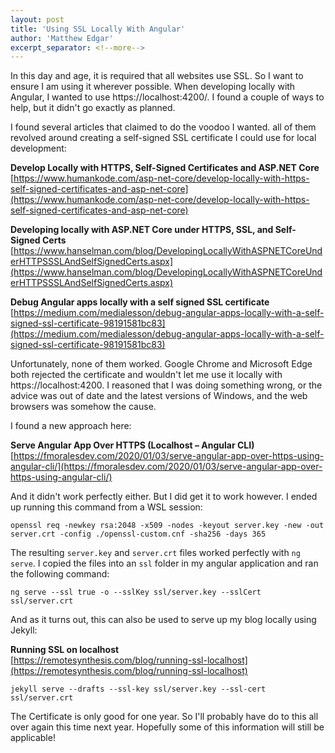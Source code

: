 ```yaml
---
layout: post
title: 'Using SSL Locally With Angular'
author: 'Matthew Edgar'
excerpt_separator: <!--more-->
---
```


In this day and age, it is required that all websites use SSL. So I want to ensure I am using it wherever possible. When developing locally with Angular, I wanted to use https://localhost:4200/. I found a couple of ways to help, but it didn't go exactly as planned.

<!--more-->

I found several articles that claimed to do the voodoo I wanted. all of them revolved around creating a self-signed SSL certificate I could use for local development:

**Develop Locally with HTTPS, Self-Signed Certificates and ASP.NET Core**  
[https://www.humankode.com/asp-net-core/develop-locally-with-https-self-signed-certificates-and-asp-net-core](https://www.humankode.com/asp-net-core/develop-locally-with-https-self-signed-certificates-and-asp-net-core)

**Developing locally with ASP.NET Core under HTTPS, SSL, and Self-Signed Certs**  
[https://www.hanselman.com/blog/DevelopingLocallyWithASPNETCoreUnderHTTPSSSLAndSelfSignedCerts.aspx](https://www.hanselman.com/blog/DevelopingLocallyWithASPNETCoreUnderHTTPSSSLAndSelfSignedCerts.aspx)

**Debug Angular apps locally with a self signed SSL certificate**  
[https://medium.com/medialesson/debug-angular-apps-locally-with-a-self-signed-ssl-certificate-98191581bc83](https://medium.com/medialesson/debug-angular-apps-locally-with-a-self-signed-ssl-certificate-98191581bc83)

Unfortunately, none of them worked. Google Chrome and Microsoft Edge both rejected the certificate and wouldn't let me use it locally with https://localhost:4200. I reasoned that I was doing something wrong, or the advice was out of date and the latest versions of Windows, and the web browsers was somehow the cause.

I found a new approach here:

**Serve Angular App Over HTTPS (Localhost – Angular CLI)**  
[https://fmoralesdev.com/2020/01/03/serve-angular-app-over-https-using-angular-cli/](https://fmoralesdev.com/2020/01/03/serve-angular-app-over-https-using-angular-cli/)

And it didn't work perfectly either. But I did get it to work however. I ended up running this command from a WSL session:

```shell
openssl req -newkey rsa:2048 -x509 -nodes -keyout server.key -new -out server.crt -config ./openssl-custom.cnf -sha256 -days 365
```

The resulting `server.key` and `server.crt` files worked perfectly with `ng serve`. I copied the files into an `ssl` folder in my angular application and ran the following command:

```shell
ng serve --ssl true -o --sslKey ssl/server.key --sslCert ssl/server.crt
```

And as it turns out, this can also be used to serve up my blog locally using Jekyll:

**Running SSL on localhost**  
[https://remotesynthesis.com/blog/running-ssl-localhost](https://remotesynthesis.com/blog/running-ssl-localhost)

```shell
jekyll serve --drafts --ssl-key ssl/server.key --ssl-cert ssl/server.crt
```

The Certificate is only good for one year. So I'll probably have do to this all over again this time next year. Hopefully some of this information will still be applicable!

